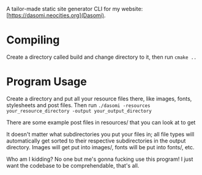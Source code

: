 A tailor-made static site generator CLI for my website: [https://dasomi.neocities.org](Dasomi).

# Compiling

Create a directory called build and change directory to it, then run `cmake ..`

# Program Usage

Create a directory and put all your resource files there, like images, fonts, stylesheets and post files.
Then run `./dasomi -resources your_resource_directory -output your_output_directory`

There are some example post files in resources/ that you can look at to get

It doesn't matter what subdirectories you put your files in; all file types will automatically get sorted
to their respective subdirectories in the output directory. Images will get put into images/, fonts will
be put into fonts/, etc.

Who am I kidding? No one but me's gonna fucking use this program! I just want the codebase to be comprehendable,
that's all.
